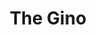---
title: 'The Gino'
category: 'Breakfast'
description: '2 eggs, 2 bacon, 1 cheese griller/boerewors & toast'
price: 69
---